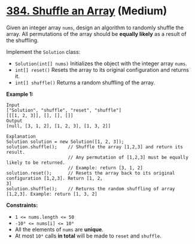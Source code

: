 # [384. Shuffle an Array][link] (Medium)

[link]: https://leetcode.com/problems/shuffle-an-array/

Given an integer array `nums`, design an algorithm to randomly shuffle the array. All permutations
of the array should be **equally likely** as a result of the shuffling.

Implement the `Solution` class:

- `Solution(int[] nums)` Initializes the object with the integer array `nums`.
- `int[] reset()` Resets the array to its original configuration and returns it.
- `int[] shuffle()` Returns a random shuffling of the array.

**Example 1:**

```
Input
["Solution", "shuffle", "reset", "shuffle"]
[[[1, 2, 3]], [], [], []]
Output
[null, [3, 1, 2], [1, 2, 3], [1, 3, 2]]

Explanation
Solution solution = new Solution([1, 2, 3]);
solution.shuffle();    // Shuffle the array [1,2,3] and return its result.
                       // Any permutation of [1,2,3] must be equally likely to be returned.
                       // Example: return [3, 1, 2]
solution.reset();      // Resets the array back to its original configuration [1,2,3]. Return [1, 2,
3]
solution.shuffle();    // Returns the random shuffling of array [1,2,3]. Example: return [1, 3, 2]

```

**Constraints:**

- `1 <= nums.length <= 50`
- `-10⁶ <= nums[i] <= 10⁶`
- All the elements of `nums` are **unique**.
- At most `10⁴` calls **in total** will be made to `reset` and `shuffle`.
